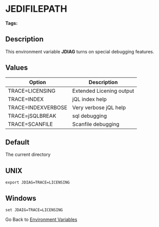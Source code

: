 # JEDIFILEPATH

<PageHeader />

**Tags:**
<badge text='jdirectories' vertical='middle' />
<badge text='environment variables' vertical='middle' />

## Description

This environment variable **JDIAG** turns on special debugging features.

## Values
| Option          | Description                                      |
| --------------- | ------------------------------------------------ |
| TRACE=LICENSING | Extended Licening output                         |
| TRACE=INDEX     | jQL index help                                   |
| TRACE=INDEXVERBOSE | Very verbose jQL help                         |
| TRACE=jSQLBREAK | sql debugging |
| TRACE=SCANFILE  | Scanfile debugging |




## Default

The current directory

## UNIX

```
export JDIAG=TRACE=LICENSING
```

## Windows

```
set JDAIG=TRACE=LICENSING
```

Go Back to [Environment Variables](./../README.md)

<PageFooter />
